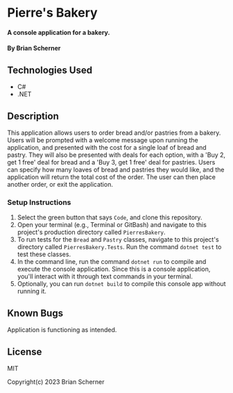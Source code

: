 # Pierre's Bakery

#### A console application for a bakery.

#### By Brian Scherner

## Technologies Used

* C#
* .NET

## Description

This application allows users to order bread and/or pastries from a bakery. Users will be prompted with a welcome message upon running the application, and presented with the cost for a single loaf of bread and pastry. They will also be presented with deals for each option, with a 'Buy 2, get 1 free' deal for bread and a 'Buy 3, get 1 free' deal for pastries. Users can specify how many loaves of bread and pastries they would like, and the application will return the total cost of the order. The user can then place another order, or exit the application.

### Setup Instructions

1. Select the green button that says `Code`, and clone this repository.
2. Open your terminal (e.g., Terminal or GitBash) and navigate to this project's production directory called `PierresBakery`.
3. To run tests for the `Bread` and `Pastry` classes, navigate to this project's directory called `PierresBakery.Tests`. Run the command `dotnet test` to test these classes.
4. In the command line, run the command `dotnet run` to compile and execute the console application. Since this is a console application, you'll interact with it through text commands in your terminal.
5. Optionally, you can run `dotnet build` to compile this console app without running it.

## Known Bugs

Application is functioning as intended.

## License

MIT

Copyright(c) 2023 Brian Scherner

